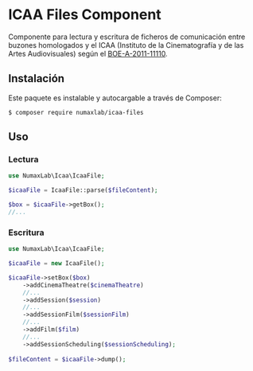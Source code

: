 # ICAA Files Component

Componente para lectura y escritura de ficheros de comunicación entre buzones homologados y el ICAA (Instituto de la Cinematografía y de las Artes Audiovisuales) según el [BOE-A-2011-11110](http://www.boe.es/boe/dias/2011/06/28/pdfs/BOE-A-2011-11110.pdf).

## Instalación

Este paquete es instalable y autocargable a través de Composer:

```$ composer require numaxlab/icaa-files```

## Uso

### Lectura

```php
use NumaxLab\Icaa\IcaaFile;

$icaaFile = IcaaFile::parse($fileContent);

$box = $icaaFile->getBox();
//...
```

### Escritura

```php
use NumaxLab\Icaa\IcaaFile;

$icaaFile = new IcaaFile();

$icaaFile->setBox($box)
    ->addCinemaTheatre($cinemaTheatre)
    //...
    ->addSession($session)
    //...
    ->addSessionFilm($sessionFilm)
    //...
    ->addFilm($film)
    //...
    ->addSessionScheduling($sessionScheduling);
    
$fileContent = $icaaFile->dump();
```